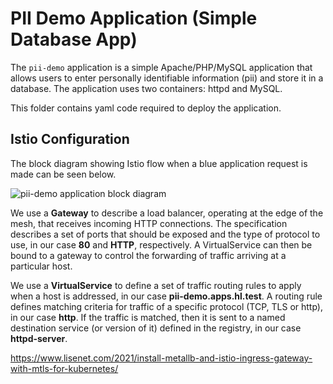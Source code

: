 # PII Demo Application (Simple Database App)

The `pii-demo` application is a simple Apache/PHP/MySQL application that allows users to enter personally identifiable information (pii) and store it in a database. The application uses two containers: httpd and MySQL.

This folder contains yaml code required to deploy the application.

## Istio Configuration

The block diagram showing Istio flow when a blue application request is made can be seen below.

![pii-demo application block diagram](../docs/pii-demo-istio-block-diagram-single.png)

We use a **Gateway** to describe a load balancer, operating at the edge of the mesh, that receives incoming HTTP connections. The specification describes a set of ports that should be exposed and the type of protocol to use, in our case **80** and **HTTP**, respectively. A VirtualService can then be bound to a gateway to control the forwarding of traffic arriving at a particular host.

We use a **VirtualService** to define a set of traffic routing rules to apply when a host is addressed, in our case **pii-demo.apps.hl.test**. A routing rule defines matching criteria for traffic of a specific protocol (TCP, TLS or http), in our case **http**. If the traffic is matched, then it is sent to a named destination service (or version of it) defined in the registry, in our case **httpd-server**.




https://www.lisenet.com/2021/install-metallb-and-istio-ingress-gateway-with-mtls-for-kubernetes/
